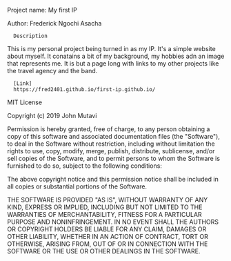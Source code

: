 Project name: My first IP

Author: Frederick Ngochi Asacha
      
      Description
This is my personal project being turned in as my IP. It's a simple website about myself. It conatains a bit of my
background, my hobbies adn an image that represents me. It is but a page long with links to my other projects like 
the travel agency and the band.
      
      [Link]
      https://fred2401.github.io/first-ip.github.io/
       
MIT License

Copyright (c) 2019 John Mutavi

Permission is hereby granted, free of charge, to any person obtaining a copy
of this software and associated documentation files (the "Software"), to deal
in the Software without restriction, including without limitation the rights
to use, copy, modify, merge, publish, distribute, sublicense, and/or sell
copies of the Software, and to permit persons to whom the Software is
furnished to do so, subject to the following conditions:

The above copyright notice and this permission notice shall be included in all
copies or substantial portions of the Software.

THE SOFTWARE IS PROVIDED "AS IS", WITHOUT WARRANTY OF ANY KIND, EXPRESS OR
IMPLIED, INCLUDING BUT NOT LIMITED TO THE WARRANTIES OF MERCHANTABILITY,
FITNESS FOR A PARTICULAR PURPOSE AND NONINFRINGEMENT. IN NO EVENT SHALL THE
AUTHORS OR COPYRIGHT HOLDERS BE LIABLE FOR ANY CLAIM, DAMAGES OR OTHER
LIABILITY, WHETHER IN AN ACTION OF CONTRACT, TORT OR OTHERWISE, ARISING FROM,
OUT OF OR IN CONNECTION WITH THE SOFTWARE OR THE USE OR OTHER DEALINGS IN THE
SOFTWARE.


